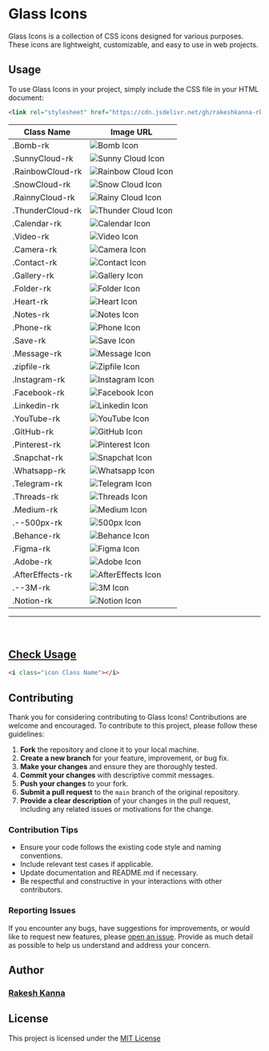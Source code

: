 # Glass Icons

Glass Icons is a collection of CSS icons designed for various purposes. These icons are lightweight, customizable, and easy to use in web projects.

## Usage

To use Glass Icons in your project, simply include the CSS file in your HTML document:

```html
<link rel="stylesheet" href="https://cdn.jsdelivr.net/gh/rakeshkanna-rk/Glass-Icons/index.css">
```

| Class Name             | Image URL                             |
|------------------------|---------------------------------------|
| .Bomb-rk               | ![Bomb Icon](PNGs/Bomb.png)           |
| .SunnyCloud-rk         | ![Sunny Cloud Icon](PNGs/SunnyCloud.png)   |
| .RainbowCloud-rk       | ![Rainbow Cloud Icon](PNGs/RainBowCloud.png) |
| .SnowCloud-rk          | ![Snow Cloud Icon](PNGs/SnowCloud.png) |
| .RainnyCloud-rk        | ![Rainy Cloud Icon](PNGs/RainnyCloud.png) |
| .ThunderCloud-rk       | ![Thunder Cloud Icon](PNGs/ThunderCloud.png) |
| .Calendar-rk           | ![Calendar Icon](PNGs/Calendar.png)   |
| .Video-rk              | ![Video Icon](PNGs/Video.png)         |
| .Camera-rk             | ![Camera Icon](PNGs/Camera.png)       |
| .Contact-rk            | ![Contact Icon](PNGs/Contact.png)     |
| .Gallery-rk            | ![Gallery Icon](PNGs/Gallery.png)     |
| .Folder-rk             | ![Folder Icon](PNGs/Folder.png)       |
| .Heart-rk              | ![Heart Icon](PNGs/Heart.png)         |
| .Notes-rk              | ![Notes Icon](PNGs/Notes.png)         |
| .Phone-rk              | ![Phone Icon](PNGs/Phone.png)         |
| .Save-rk               | ![Save Icon](PNGs/Save.png)           |
| .Message-rk            | ![Message Icon](PNGs/Message.png)     |
| .zipfile-rk            | ![Zipfile Icon](PNGs/zipfile.png)     |
| .Instagram-rk          | ![Instagram Icon](PNGs/Dark-Instagram.png) |
| .Facebook-rk           | ![Facebook Icon](PNGs/Dark-Facebook.png) |
| .Linkedin-rk           | ![Linkedin Icon](PNGs/Dark-Linkedin.png) |
| .YouTube-rk            | ![YouTube Icon](PNGs/Dark-Youtube.png) |
| .GitHub-rk             | ![GitHub Icon](PNGs/Dark-Github.png)  |
| .Pinterest-rk          | ![Pinterest Icon](PNGs/Dark-Pinterest.png) |
| .Snapchat-rk           | ![Snapchat Icon](PNGs/Dark-Snapchat.png) |
| .Whatsapp-rk           | ![Whatsapp Icon](PNGs/Dark-Whatsapp.png) |
| .Telegram-rk           | ![Telegram Icon](PNGs/Dark-Telegram.png) |
| .Threads-rk            | ![Threads Icon](PNGs/Dark-Threads.png) |
| .Medium-rk             | ![Medium Icon](PNGs/Dark-Medium.png)   |
| .--500px-rk            | ![500px Icon](PNGs/Dark-500px.png)    |
| .Behance-rk            | ![Behance Icon](PNGs/Dark-Behance.png) |
| .Figma-rk              | ![Figma Icon](PNGs/Dark-Figma.png)     |
| .Adobe-rk              | ![Adobe Icon](PNGs/Dark-Adobe.png)     |
| .AfterEffects-rk       | ![AfterEffects Icon](PNGs/Dark-Aftereffects.png) |
| .--3M-rk               | ![3M Icon](PNGs/Dark-3M.png)           |
| .Notion-rk             | ![Notion Icon](PNGs/Dark-Notion.png)   |
-----------------------------------------
  
ㅤㅤㅤ
  
## [Check Usage](Usage.html)

```html
<i class="icon Class Name"></i>
```

## Contributing

Thank you for considering contributing to Glass Icons! Contributions are welcome and encouraged. To contribute to this project, please follow these guidelines:

1. **Fork** the repository and clone it to your local machine.
2. **Create a new branch** for your feature, improvement, or bug fix.
3. **Make your changes** and ensure they are thoroughly tested.
4. **Commit your changes** with descriptive commit messages.
5. **Push your changes** to your fork.
6. **Submit a pull request** to the `main` branch of the original repository.
7. **Provide a clear description** of your changes in the pull request, including any related issues or motivations for the change.

### Contribution Tips

- Ensure your code follows the existing code style and naming conventions.
- Include relevant test cases if applicable.
- Update documentation and README.md if necessary.
- Be respectful and constructive in your interactions with other contributors.

### Reporting Issues

If you encounter any bugs, have suggestions for improvements, or would like to request new features, please [open an issue](https://github.com/rakeshkanna-rk/Glass-Icons/issues). Provide as much detail as possible to help us understand and address your concern.

## Author  
### [Rakesh Kanna](https://github.com/rakeshkanna-rk)
  
## License
This project is licensed under the [MIT License](LICENSE)

